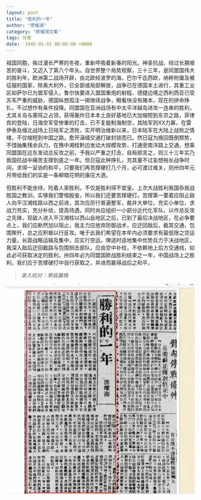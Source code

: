 ```yaml
---
layout: post
title: "胜利的一年"
author: "廖耀湘"
category: "廖耀湘文集"
tags: 分类
date:  1945-01-01 00:00:00 +0000
---
```


祖国同胞，挨过漫长严寒的冬夜，重新呼吸着新春的阳光。神圣抗战，经过长期艰苦的奋斗，又迈入了第八个年头。自世界整个局势观察，三十三年，是同盟国伟大的胜利年，欧洲第二战场开辟，由北欧经波罗的海，巴尔干迄西欧，纳粹附庸及被征服的国家，除奥大利外，已全部或局部解放，战争已在德国本土进行，其重工业区如萨尔已为盟军侵入，鲁尔快要进入盟国重炮的射程、德捷边境之西利西亚已受苏军严重的威胁，德国纵想孤注一掷继续战争，眼看快没有赌本，现在的拼命挣扎，不过想作有条件投降。同盟国在亚洲战场有中太平洋越岛进攻一连串的胜利，尤其关岛与塞班之占领，获得轰炸日本本土良好基地已大加缩短到东京之路，菲律宾的登陆，日海空军受惨重的打击，已不复能制海制空，其陆军则XX力寡，在雷伊泰及缅北战场上日陆军之溃败，实开明治维新以来，日本陆军在大陆上战败之情绪，不仅缩短到中国之路，愈开滇缅交通打破封锁而已。然日寇为挽回既倒颓势，不惜抽集残余兵力，在豫中湘桂黔边发动大规模攻势，打通至南洋路上交通，想乘同盟国在远东发动总反攻之前，予我以严重之打击，自局部言之，则三十三年实乃我国抗战中痛苦支撑到底之一年。但日寇此种挣扎，充其量不过妄想拖长战争时间，求得一妥协的和平，只要我们再苦撑硬打几个月，必可渡过难关，则卅四年元月带给我们的实是一条柳暗花明的康庄大道。

但胜利不能坐待，险着人家胜利，不仅是胜利得不堂皇。上次大战胜利我国忝居战胜国之教训，实够我们警惕殷鉴，所以我们还要苦撑硬打。苦撑第一要着应阻止敌人向平汉湘桂路以西之前进，其次应厉行普遍整军，裁并大单位，充实小单位，求战力充实，充分补给，提高待遇，同时尚应组织一小部分近代化军队，以作总反攻之先锋，现敌人进入平汉湘桂以西山岳地区之后，已到了最后决战地区，在必争要点上，我们应断然加以阻止，我主力应放弃防御战术，应迂回敌后，截其交通，包围聚歼，总之应积极以行反攻。唯于此我们希望在本年内必须要求有最低限之空运力量，长距战略运输及集中，应实行空运，俾适时适地集中优势兵力于决战地区，我深入敌后迂回截路与包围侧击部队，应由空中补给，不依赖地上后方交通线，如此必可获取决定的胜利。卅四年必为同盟国欧战胜利结束之一年，中国战场上之胜利，我们应于苦撑硬打中自行获取之，并进而赢得战后之和平。



>*录入校对：寒庭暮晚*

![胜利的一年](../assets/images/newspapers/胜利的一年.png)

